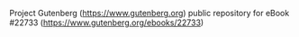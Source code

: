 Project Gutenberg (https://www.gutenberg.org) public repository for eBook #22733 (https://www.gutenberg.org/ebooks/22733)
